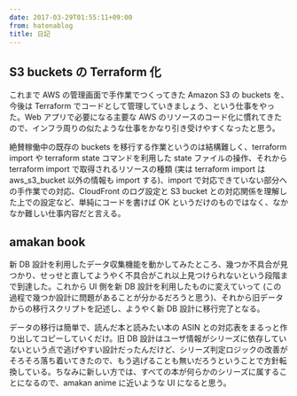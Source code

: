 ```yaml
---
date: 2017-03-29T01:55:11+09:00
from: hatenablog
title: 日記
---
```

## S3 buckets の Terraform 化

これまで AWS の管理画面で手作業でつくってきた Amazon S3 の buckets を、今後は Terraform でコードとして管理していきましょう、という仕事をやった。Web アプリで必要になる主要な AWS のリソースのコード化に慣れてきたので、インフラ周りの似たような仕事をかなり引き受けやすくなったと思う。

絶賛稼働中の既存の buckets を移行する作業というのは結構難しく、terraform import や terraform state コマンドを利用した state ファイルの操作、それから terraform import で取得されるリソースの種類 (実は terraform import は aws\_s3\_bucket 以外の情報も import する)、import で対応できていない部分への手作業での対応、CloudFront のログ設定と S3 bucket との対応関係を理解した上での設定など、単純にコードを書けば OK というだけのものではなく、なかなか難しい仕事内容だと言える。

## amakan book

新 DB 設計を利用したデータ収集機能を動かしてみたところ、幾つか不具合が見つかり、せっせと直してようやく不具合がこれ以上見つけられないという段階まで到達した。これから UI 側を新 DB 設計を利用したものに変えていって (この過程で幾つか設計に問題があることが分かるだろうと思う)、それから旧データからの移行スクリプトを記述し、ようやく新 DB 設計に移行完了となる。

データの移行は簡単で、読んだ本と読みたい本の ASIN との対応表をまるっと作り出してコピーしていくだけ。旧 DB 設計はユーザ情報がシリーズに依存していないという点で逃げやすい設計だったんだけど、シリーズ判定ロジックの改善がそろそろ落ち着いてきたので、もう逃げることも無いだろうということで方針転換している。ちなみに新しい方では、すべての本が何らかのシリーズに属することになるので、amakan anime に近いような UI になると思う。

